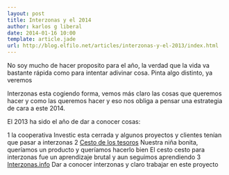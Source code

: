 ```yaml
---
layout: post
title: Interzonas y el 2014
author: karlos g liberal
date: 2014-01-16 10:00
template: article.jade
url: http://blog.elfilo.net/articles/interzonas-y-el-2013/index.html
---
```


No soy mucho de hacer proposito  para el año, la verdad que la vida va bastante rápida como para intentar adivinar cosa. Pinta algo distinto, ya veremos

Interzonas esta cogiendo forma, vemos más claro las cosas que queremos hacer y como las queremos hacer y eso nos obliga a pensar una estrategia de cara a este 2014. 

El 2013 ha sido el año de dar a conocer cosas:

1 la cooperativa Investic esta cerrada y algunos proyectos y clientes tenían que pasar a interzonas
2 [Cesto de los tesoros](http://cestodelostesoros.com) Nuestra niña bonita, queríamos un producto y queríamos hacerlo bien El cesto cesto para interzonas fue un aprendizaje brutal y aun seguimos aprendiendo
3 [Interzonas.info](http://interzonas.info) Dar a conocer interzonas y claro trabajar en este proyecto

<!--more-->







